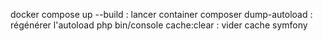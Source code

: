 docker compose up --build : lancer container
composer dump-autoload : régénérer l'autoload
php bin/console cache:clear : vider cache symfony